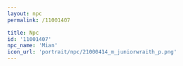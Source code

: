 ```yaml
---
layout: npc
permalink: /11001407

title: Npc
id: '11001407'
npc_name: 'Mian'
icon_url: 'portrait/npc/21000414_m_juniorwraith_p.png'
---
```

